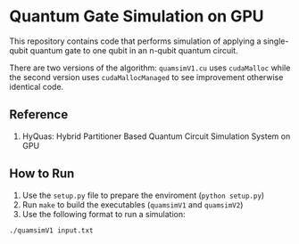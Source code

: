 # Quantum Gate Simulation on GPU
This repository contains code that performs simulation of applying a
single-qubit quantum gate to one qubit in an n-qubit quantum circuit. 

There are two versions of the algorithm: `quamsimV1.cu` uses `cudaMalloc`
while the second version uses `cudaMallocManaged` to see improvement
otherwise identical code.
 
## Reference
1. HyQuas: Hybrid Partitioner Based Quantum Circuit Simulation System on GPU

## How to Run
1. Use the `setup.py` file to prepare the enviroment (`python setup.py`)
2. Run `make` to build the executables (`quamsimV1` and `quamsimV2`)
3. Use the following format to run a simulation:
```
./quamsimV1 input.txt
```
